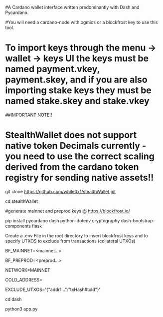 #A Cardano wallet interface written predominantly with Dash and Pycardano.

#You will need a cardano-node with ogmios or a blockfrost key to use this tool.
# To import keys through the menu -> wallet -> keys UI the keys must be named payment.vkey, payment.skey, and if you are also importing stake keys they must be named stake.skey and stake.vkey

##IMPORTANT NOTE!!
# StealthWallet does not support native token Decimals currently - you need to use the correct scaling derived from the cardano token registry for sending native assets!!

git clone https://github.com/while0x1/stealthWallet.git

cd stealthWallet

#generate mainnet and preprod keys @ https://blockfrost.io/

pip install pycardano dash python-dotenv cryptography dash-bootstrap-components flask

Create a .env File in the root directory to insert blockfrost keys and to specify UTXOS to exclude from transactions (collateral UTXOs)

BF_MAINNET=<mainnet...>

BF_PREPROD=<preprod...>

NETWORK=MAINNET

COLD_ADDRESS=

EXCLUDE_UTXOS='{"addr1...":"txHash#txId"}'

cd dash

python3 app.py

